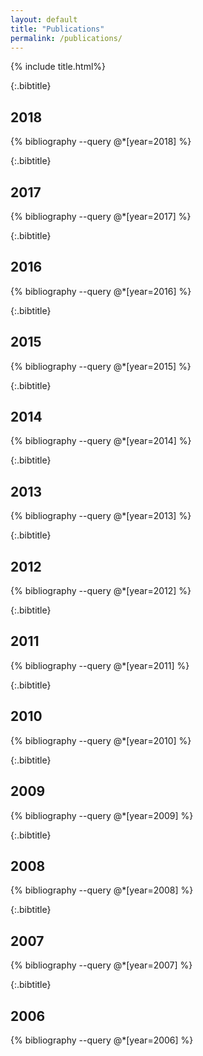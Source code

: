 ```yaml
---
layout: default
title: "Publications"
permalink: /publications/
---
```



{% include title.html%}


{:.bibtitle}
## 2018 
{% bibliography --query @*[year=2018] %}

{:.bibtitle}
## 2017
{% bibliography --query @*[year=2017] %}

{:.bibtitle}
## 2016
{% bibliography --query @*[year=2016] %}  

{:.bibtitle}
## 2015
{% bibliography --query @*[year=2015] %}

{:.bibtitle}
## 2014
{% bibliography --query @*[year=2014] %}

{:.bibtitle}
## 2013
{% bibliography --query @*[year=2013] %}

{:.bibtitle}
## 2012
{% bibliography --query @*[year=2012] %}

{:.bibtitle}
## 2011
{% bibliography --query @*[year=2011] %}

{:.bibtitle}
## 2010
{% bibliography --query @*[year=2010] %}

{:.bibtitle}
## 2009
{% bibliography --query @*[year=2009] %}

{:.bibtitle}
## 2008
{% bibliography --query @*[year=2008] %}

{:.bibtitle}
## 2007
{% bibliography --query @*[year=2007] %}

{:.bibtitle}
## 2006
{% bibliography --query @*[year=2006] %}
